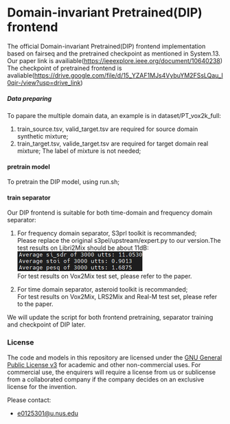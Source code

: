# Domain-invariant Pretrained(DIP) frontend
The official Domain-invariant Pretrained(DIP) frontend implementation based on fairseq and the pretrained checkpoint as mentioned in System.13.  
Our paper link is availiable(https://ieeexplore.ieee.org/document/10640238)  
The checkpoint of pretrained frontend is avaliable(https://drive.google.com/file/d/15_YZAF1MJs4VybuYM2FSsLQau_I0qir-/view?usp=drive_link)  

##### Data preparing
To papare the multiple domain data, an example is in dataset/PT_vox2k_full:
1. train_source.tsv, valid_target.tsv are required for source domain synthetic mixture;
2. train_target.tsv, valide_target.tsv are required for target domain real mixture;
The label of mixture is not needed;

#### pretrain model
To pretrain the DIP model, using run.sh;

#### train separator
Our DIP frontend is suitable for both time-domain and frequency domain separator:

1. For frequency domain separator, S3prl toolkit is recommanded;  
   Please replace the original s3pel/upstream/expert.py to our version.The test results on Libri2Mix should be about 11dB:  
   ![S3PRL](img/S3PRL_Libri2Mix_DIP.PNG "S3PRL_DIP_Libri2Mix")  
   For test results on Vox2Mix test set, please refer to the paper.  
   
3. For time domain separator, asteroid toolkit is recommanded;  
   For test results on Vox2Mix, LRS2Mix and Real-M test set, please refer to the paper.   

We will update the script for both frontend pretraining, separator training and checkpoint of DIP later.   

### License
The code and models in this repository are licensed under the [GNU General Public License v3](https://www.gnu.org/licenses/gpl-3.0.en.html) for academic and other non-commercial uses. For commercial use, the enquirers will require a license from us or sublicense from a collaborated company if the company decides on an exclusive license for the invention.

Please contact:
- e0125301@u.nus.edu
